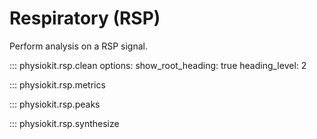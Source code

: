 # Respiratory (RSP)

Perform analysis on a RSP signal.

::: physiokit.rsp.clean
    options:
        show_root_heading: true
        heading_level: 2

::: physiokit.rsp.metrics

::: physiokit.rsp.peaks

::: physiokit.rsp.synthesize
